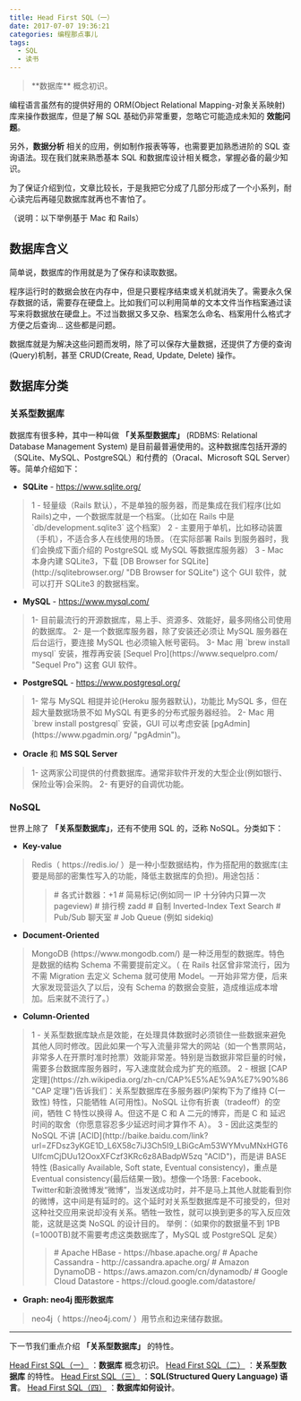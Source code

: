 ```yaml
---
title: Head First SQL（一）
date: 2017-07-07 19:36:21
categories: 编程那点事儿
tags:
  - SQL
  - 读书
---
```

<blockquote class="blockquote-center">**数据库** 概念初识。
</blockquote>

<!--more-->

编程语言虽然有的提供好用的 ORM(Object Relational Mapping-对象关系映射) 库来操作数据库，但是了解 SQL 基础仍非常重要，忽略它可能造成未知的 **效能问题**。

另外，**数据分析** 相关的应用，例如制作报表等等，也需要更加熟悉进阶的 SQL 查询语法。现在我们就来熟悉基本 SQL 和数据库设计相关概念，掌握必备的最少知识。

为了保证介绍到位，文章比较长，于是我把它分成了几部分形成了一个小系列，耐心读完后再碰见数据库就再也不害怕了。

（说明：以下举例基于 Mac 和 Rails）

## **数据库含义**

简单说，数据库的作用就是为了保存和读取数据。

程序运行时的数据会放在内存中，但是只要程序结束或关机就消失了。需要永久保存数据的话，需要存在硬盘上。比如我们可以利用简单的文本文件当作档案通过读写来将数据放在硬盘上。不过当数据又多又杂、档案怎么命名、档案用什么格式才方便之后查询... 这些都是问题。

数据库就是为解决这些问题而发明，除了可以保存大量数据，还提供了方便的查询(Query)机制，甚至 CRUD(Create, Read, Update, Delete) 操作。

## **数据库分类**

### **关系型数据库**

数据库有很多种，其中一种叫做 **「关系型数据库」** (RDBMS: Relational Database Management System) 是目前最普遍使用的。这种数据库包括开源的（SQLite、MySQL、PostgreSQL）和付费的（Oracal、Microsoft SQL Server）等。简单介绍如下：

- **SQLite** - https://www.sqlite.org/
<blockquote>
1 - 轻量级（Rails 默认），不是单独的服务器，而是集成在我们程序(比如 Rails)之中，一个数据库就是一个档案。（比如在 Rails 中是 `db/development.sqlite3` 这个档案）
2 - 主要用于单机，比如移动装置（手机），不适合多人在线使用的场景。（在实际部署 Rails 到服务器时，我们会换成下面介绍的 PostgreSQL 或 MySQL 等数据库服务器）
3 - Mac 本身内建 SQLite3，下载 [DB Browser for SQLite](http://sqlitebrowser.org/ "DB Browser for SQLite") 这个 GUI 软件，就可以打开 SQLite3 的数据档案。
</blockquote>

- **MySQL** - https://www.mysql.com/
<blockquote>
1- 目前最流行的开源数据库，易上手、资源多、效能好，最多网络公司使用的数据库。
2- 是一个数据库服务器，除了安装还必须让 MySQL 服务器在后台运行，要连接 MySQL 也必须输入帐号密码。
3- Mac 用 `brew install mysql` 安装，推荐再安装 [Sequel Pro](https://www.sequelpro.com/ "Sequel Pro") 这套 GUI 软件。
</blockquote>

- **PostgreSQL** - https://www.postgresql.org/
<blockquote>
1- 常与 MySQL 相提并论(Heroku 服务器默认)，功能比 MySQL 多，但在超大量数据场景不如 MySQL 有更多的分布式服务器经验。
2- Mac 用 `brew install postgresql` 安装，GUI 可以考虑安装 [pgAdmin](https://www.pgadmin.org/ "pgAdmin")。
</blockquote>

- **Oracle** 和 **MS SQL Server**
<blockquote>
1- 这两家公司提供的付费数据库。通常非软件开发的大型企业(例如银行、保险业等)会采购。
2- 有更好的自调优功能。
</blockquote>

### **NoSQL**

世界上除了 **「关系型数据库」**，还有不使用 SQL 的，泛称 NoSQL。分类如下：

- **Key-value**
<blockquote>
Redis（ https://redis.io/ ）是一种小型数据结构，作为搭配用的数据库(主要是局部的密集性写入的功能，降低主数据库的负担)。用途包括：
<blockquote>
# 各式计数器：+1
# 简易标记(例如同一 IP 十分钟内只算一次 pageview)
# 排行榜 zadd
# 自制 Inverted-Index Text Search
# Pub/Sub 聊天室
# Job Queue (例如 sidekiq)
</blockquote>
</blockquote>

- **Document-Oriented**
<blockquote>
MongoDB (https://www.mongodb.com/) 是一种泛用型的数据库。特色是数据的结构 Schema 不需要提前定义。（ 在 Rails 社区曾非常流行，因为不需 Migration 去定义 Schema 就可使用 Model。一开始非常方便，后来大家发现营运久了以后，没有 Schema 的数据会变脏，造成维运成本增加。后来就不流行了。）
</blockquote>

- **Column-Oriented**
<blockquote>
1 - 关系型数据库缺点是效能，在处理具体数据时必须锁住一些数据来避免其他人同时修改。因此如果一个写入流量非常大的网站（如一个售票网站，非常多人在开票时准时抢票）效能非常差。特别是当数据非常巨量的时候，需要多台数据库服务器时，写入速度就会成为扩充的瓶颈。
2 - 根据 [CAP 定理](https://zh.wikipedia.org/zh-cn/CAP%E5%AE%9A%E7%90%86 "CAP 定理")告诉我们：关系型数据库在多服务器(P)架构下为了维持 C(一致性) 特性，只能牺牲 A(可用性)。NoSQL 让你有折衷（tradeoff）的空间，牺牲 C 特性以换得 A。但这不是 C 和 A 二元的博弈，而是 C 和 延迟时间的取舍（你愿意容忍多少延迟时间才算作不 A）。
3 - 因此这类型的 NoSQL 不讲 [ACID](http://baike.baidu.com/link?url=ZFDsz3yKGE1D_L6X58c7iJ3Ch5I9_LBiGcAm53WYMvuMNxHGT6UIfcmCjDUu12OoxXFCzf3KRc6z8ABadpW5zq "ACID")，而是讲 BASE 特性 (Basically Available, Soft state, Eventual consistency)，重点是 Eventual consistency(最后结果一致)。想像一个场景: Facebook、Twitter和新浪微博发“微博”，当发送成功时，并不是马上其他人就能看到你的微博，这中间是有延时的。这个延时对关系型数据库是不可接受的，但对这种社交应用来说却没有关系。牺牲一致性，就可以换到更多的写入反应效能，这就是这类 NoSQL 的设计目的。
举例：（如果你的数据量不到 1PB (=1000TB)就不需要考虑这类数据库了，MySQL 或 PostgreSQL 足矣）
<blockquote>
# Apache HBase - https://hbase.apache.org/
# Apache Cassandra - http://cassandra.apache.org/
# Amazon DynamoDB - https://aws.amazon.com/cn/dynamodb/
# Google Cloud Datastore - https://cloud.google.com/datastore/
</blockquote>
</blockquote>

- **Graph: neo4j 图形数据库**
<blockquote>
neo4j（ https://neo4j.com/ ）用节点和边来储存数据。
</blockquote>

---

下一节我们重点介绍 **「关系型数据库」** 的特性。

[Head First SQL（一）](http://51world.win/2017/07/07/%E7%BC%96%E7%A8%8B%E9%82%A3%E7%82%B9%E4%BA%8B%E5%84%BF-Head%20First%20SQL-1/ "Head First SQL（一）") ：**数据库** 概念初识。
[Head First SQL（二）](http://51world.win/2017/07/07/%E7%BC%96%E7%A8%8B%E9%82%A3%E7%82%B9%E4%BA%8B%E5%84%BF-Head%20First%20SQL-2/ "Head First SQL（二）") ：**关系型数据库** 的特性。
[Head First SQL（三）](http://51world.win/2017/07/08/%E7%BC%96%E7%A8%8B%E9%82%A3%E7%82%B9%E4%BA%8B%E5%84%BF-Head%20First%20SQL-3/ "Head First SQL（三）") ：**SQL(Structured Query Language) 语言**。
[Head First SQL（四）](http://51world.win/2017/07/08/%E7%BC%96%E7%A8%8B%E9%82%A3%E7%82%B9%E4%BA%8B%E5%84%BF-Head%20First%20SQL-4/ "Head First SQL（四）") ：**数据库如何设计**。
